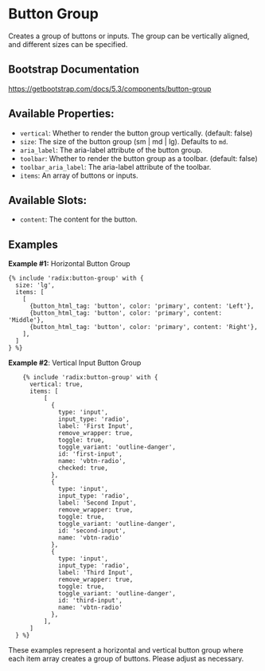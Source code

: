 # Button Group

Creates a group of buttons or inputs. The group can be vertically aligned, and different sizes can be specified.

## Bootstrap Documentation

https://getbootstrap.com/docs/5.3/components/button-group

## Available Properties:

- `vertical`: Whether to render the button group vertically. (default: false)
- `size`: The size of the button group (sm | md | lg). Defaults to `md`.
- `aria_label`: The aria-label attribute of the button group.
- `toolbar`: Whether to render the button group as a toolbar. (default: false)
- `toolbar_aria_label`: The aria-label attribute of the toolbar.
- `items`: An array of buttons or inputs.

## Available Slots:

- `content`: The content for the button.

## Examples

**Example #1:** Horizontal Button Group

```twig
{% include 'radix:button-group' with {
  size: 'lg',
  items: [
    [
      {button_html_tag: 'button', color: 'primary', content: 'Left'},
      {button_html_tag: 'button', color: 'primary', content: 'Middle'},
      {button_html_tag: 'button', color: 'primary', content: 'Right'},
    ],
  ]
} %}
```

**Example #2**: Vertical Input Button Group

```twig
    {% include 'radix:button-group' with {
      vertical: true,
      items: [
          [
            {
              type: 'input',
              input_type: 'radio',
              label: 'First Input',
              remove_wrapper: true,
              toggle: true,
              toggle_variant: 'outline-danger',
              id: 'first-input',
              name: 'vbtn-radio',
              checked: true,
            },
            {
              type: 'input',
              input_type: 'radio',
              label: 'Second Input',
              remove_wrapper: true,
              toggle: true,
              toggle_variant: 'outline-danger',
              id: 'second-input',
              name: 'vbtn-radio'
            },
            {
              type: 'input',
              input_type: 'radio',
              label: 'Third Input',
              remove_wrapper: true,
              toggle: true,
              toggle_variant: 'outline-danger',
              id: 'third-input',
              name: 'vbtn-radio'
            },
          ],
      ]
  } %}
```

These examples represent a horizontal and vertical button group where each item array creates a group of buttons. Please adjust as necessary.
